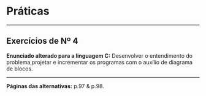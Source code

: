 # Práticas

---

## Exercícios de Nº 4

**Enunciado alterado para a linguagem C:** Desenvolver o entendimento do problema,projetar e incrementar os programas com o auxílio de diagrama de blocos.

---

**Páginas das alternativas:** p.97 & p.98.